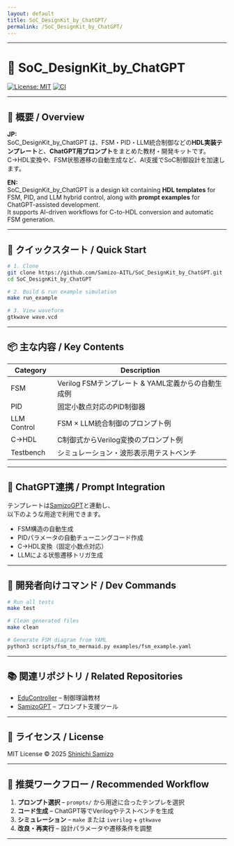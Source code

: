 ```yaml
---
layout: default
title: SoC_DesignKit_by_ChatGPT/
permalink: /SoC_DesignKit_by_ChatGPT/
---
```


---

# 🧩 SoC_DesignKit_by_ChatGPT

[![License: MIT](https://img.shields.io/badge/License-MIT-blue.svg)](LICENSE)
[![CI](https://github.com/Samizo-AITL/SoC_DesignKit_by_ChatGPT/actions/workflows/test.yml/badge.svg)](../../actions)

---

## 📖 概要 / Overview

**JP:**  
SoC_DesignKit_by_ChatGPT は、FSM・PID・LLM統合制御などの**HDL実装テンプレート**と、**ChatGPT用プロンプト**をまとめた教材・開発キットです。  
C→HDL変換や、FSM状態遷移の自動生成など、AI支援でSoC制御設計を加速します。

**EN:**  
SoC_DesignKit_by_ChatGPT is a design kit containing **HDL templates** for FSM, PID, and LLM hybrid control, along with **prompt examples** for ChatGPT-assisted development.  
It supports AI-driven workflows for C-to-HDL conversion and automatic FSM generation.

---

## 🚀 クイックスタート / Quick Start

```bash
# 1. Clone
git clone https://github.com/Samizo-AITL/SoC_DesignKit_by_ChatGPT.git
cd SoC_DesignKit_by_ChatGPT

# 2. Build & run example simulation
make run_example

# 3. View waveform
gtkwave wave.vcd
```

---

## 📦 主な内容 / Key Contents

| Category      | Description |
|---------------|-------------|
| FSM           | Verilog FSMテンプレート & YAML定義からの自動生成例 |
| PID           | 固定小数点対応のPID制御器 |
| LLM Control   | FSM × LLM統合制御のプロンプト例 |
| C→HDL         | C制御式からVerilog変換のプロンプト例 |
| Testbench     | シミュレーション・波形表示用テストベンチ |

---

## 🧠 ChatGPT連携 / Prompt Integration

テンプレートは[SamizoGPT](https://github.com/Samizo-AITL/SamizoGPT)と連動し、  
以下のような用途で利用できます。

- FSM構造の自動生成
- PIDパラメータの自動チューニングコード作成
- C→HDL変換（固定小数点対応）
- LLMによる状態遷移トリガ生成

---

## 🔧 開発者向けコマンド / Dev Commands

```bash
# Run all tests
make test

# Clean generated files
make clean

# Generate FSM diagram from YAML
python3 scripts/fsm_to_mermaid.py examples/fsm_example.yaml
```

---

## 📚 関連リポジトリ / Related Repositories

- [EduController](https://github.com/Samizo-AITL/EduController) – 制御理論教材
- [SamizoGPT](https://github.com/Samizo-AITL/SamizoGPT) – プロンプト支援ツール

---

## 📄 ライセンス / License

MIT License © 2025 [Shinichi Samizo](https://github.com/Samizo-AITL)

---

## 🏁 推奨ワークフロー / Recommended Workflow

1. **プロンプト選択** – `prompts/` から用途に合ったテンプレを選択  
2. **コード生成** – ChatGPT等でVerilogやテストベンチを生成  
3. **シミュレーション** – `make` または `iverilog` + `gtkwave`  
4. **改良・再実行** – 設計パラメータや遷移条件を調整

---

